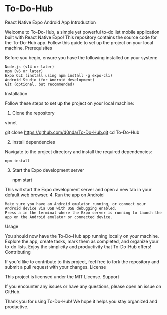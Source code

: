 # To-Do-Hub
React Native Expo Android App
Introduction

Welcome to To-Do-Hub, a simple yet powerful to-do list mobile application built with React Native Expo! This repository contains the source code for the To-Do-Hub app. Follow this guide to set up the project on your local machine.
Prerequisites

Before you begin, ensure you have the following installed on your system:

    Node.js (v14 or later)
    npm (v6 or later)
    Expo CLI (install using npm install -g expo-cli)
    Android Studio (for Android development)
    Git (optional, but recommended)

Installation

Follow these steps to set up the project on your local machine:
1. Clone the repository

vbnet

git clone https://github.com/d0nda/To-Do-Hub.git
    cd To-Do-Hub

2. Install dependencies

Navigate to the project directory and install the required dependencies:

    npm install

3. Start the Expo development server

   npm start

This will start the Expo development server and open a new tab in your default web browser.
4. Run the app on Android

    Make sure you have an Android emulator running, or connect your Android device via USB with USB debugging enabled.
    Press a in the terminal where the Expo server is running to launch the app on the Android emulator or connected device.

Usage

You should now have the To-Do-Hub app running locally on your machine. Explore the app, create tasks, mark them as completed, and organize your to-do lists. Enjoy the simplicity and productivity that To-Do-Hub offers!
Contributing

If you'd like to contribute to this project, feel free to fork the repository and submit a pull request with your changes.
License

This project is licensed under the MIT License.
Support

If you encounter any issues or have any questions, please open an issue on GitHub.

Thank you for using To-Do-Hub! We hope it helps you stay organized and productive.
